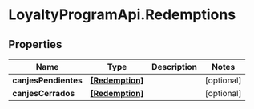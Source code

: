 # LoyaltyProgramApi.Redemptions

## Properties
Name | Type | Description | Notes
------------ | ------------- | ------------- | -------------
**canjesPendientes** | [**[Redemption]**](Redemption.md) |  | [optional] 
**canjesCerrados** | [**[Redemption]**](Redemption.md) |  | [optional] 



